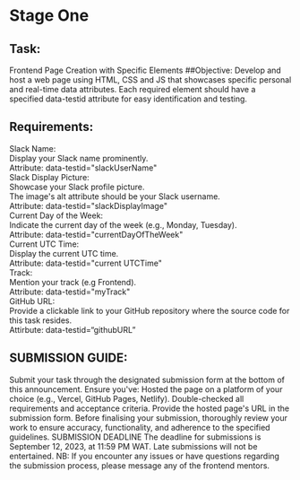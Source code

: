 # Stage One
## Task:
Frontend Page Creation with Specific Elements
##Objective:
Develop and host a web page using HTML, CSS and JS that showcases specific personal and real-time data attributes. Each required element should have a specified data-testid attribute for easy identification and testing.
## Requirements:
Slack Name:  
Display your Slack name prominently.  
Attribute: data-testid="slackUserName"  
Slack Display Picture:  
Showcase your Slack profile picture.  
The image's alt attribute should be your Slack username.  
Attribute: data-testid="slackDisplayImage"  
Current Day of the Week:  
Indicate the current day of the week (e.g., Monday, Tuesday).  
Attribute: data-testid="currentDayOfTheWeek"  
Current UTC Time:  
Display the current UTC time.  
Attribute: data-testid="current UTCTime"  
Track:  
Mention your track (e.g Frontend).  
Attribute: data-testid="myTrack"  
GitHub URL:  
Provide a clickable link to your GitHub repository where the source code for this task resides.  
Attirbute: data-testid=“githubURL”
## SUBMISSION GUIDE:
Submit your task through the designated submission form at the bottom of this announcement.  Ensure you've:
Hosted the page on a platform of your choice (e.g., Vercel, GitHub Pages, Netlify).
Double-checked all requirements and acceptance criteria.
Provide the hosted page's URL in the submission form.
Before finalising your submission, thoroughly review your work to ensure accuracy, functionality, and adherence to the specified guidelines.
SUBMISSION DEADLINE
The deadline for submissions is September 12, 2023, at 11:59 PM WAT. Late submissions will not be entertained.
NB: If you encounter any issues or have questions regarding the submission process, please message any of the frontend mentors.
